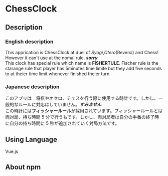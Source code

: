 # ChessClock

## Description

### English description

This apprication is ChessClock at duel of _Syogi_,_Otero_(Reversi) and Chess!
However it can't use at the nomal rule. **_sorry_**  
This clock has special rule which name is **FISHERTULE**.
Fischer rule is the starange rule that player has 5minutes time limite but they add five seconds to at theier time limit whenever finished theier turn.

### Japanese description

このアプリは　将棋やオセロ、チェスを行う際に使用する時計です。しかし、一般的なルールに対応はしていません。**_すみません_**  
この時計には**フィッシャールール**が採用されています。フィッシャールールとは両対局、持ち時間 5 分で行うもです。しかし、両対局者は自分の手番の終了時に自分の持ち時間に 5 秒が追加されていく対局方法です。

## Using Language

Vue.js

## About npm
